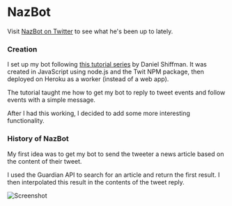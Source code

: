# NazBot

Visit [NazBot on Twitter](https://twitter.com/thenazbot/with_replies) to see what he's been up to lately.

### Creation

I set up my bot following [this tutorial series](https://www.youtube.com/playlist?list=PLRqwX-V7Uu6byiVX7_Z1rclitVhMBmNFQ) by Daniel Shiffman. It was created in JavaScript using node.js and the Twit NPM package, then deployed on Heroku as a worker (instead of a web app).

The tutorial taught me how to get my bot to reply to tweet events and follow events with a simple message.

After I had this working, I decided to add some more interesting functionality.

### History of NazBot

My first idea was to get my bot to send the tweeter a news article based on the content of their tweet.

I used the Guardian API to search for an article and return the first result. I then interpolated this result in the contents of the tweet reply.

![Screenshot](https://goo.gl/photos/4gbqQbgQuYqU6jqN)
